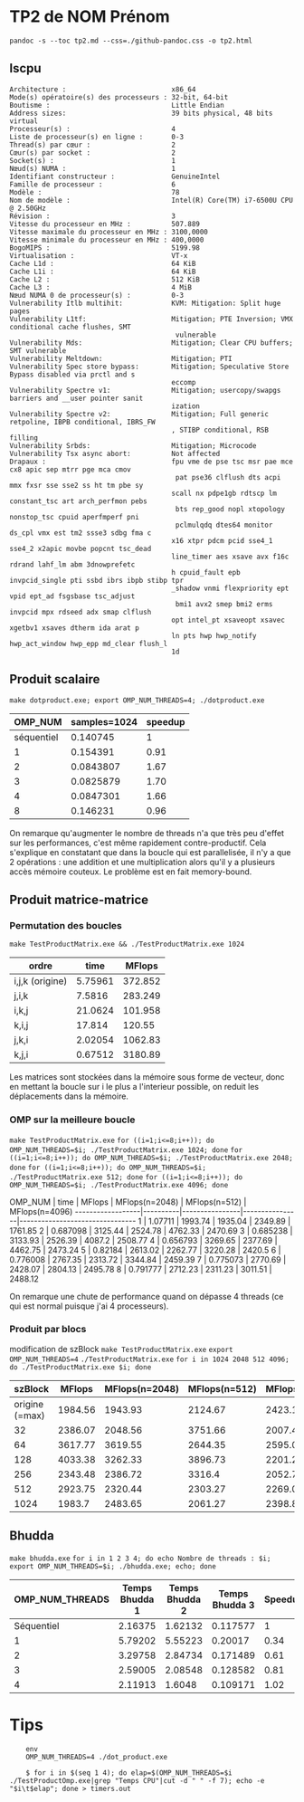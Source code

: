 

# TP2 de NOM Prénom

`pandoc -s --toc tp2.md --css=./github-pandoc.css -o tp2.html`





## lscpu

```
Architecture :                          x86_64
Mode(s) opératoire(s) des processeurs : 32-bit, 64-bit
Boutisme :                              Little Endian
Address sizes:                          39 bits physical, 48 bits virtual
Processeur(s) :                         4
Liste de processeur(s) en ligne :       0-3
Thread(s) par cœur :                    2
Cœur(s) par socket :                    2
Socket(s) :                             1
Nœud(s) NUMA :                          1
Identifiant constructeur :              GenuineIntel
Famille de processeur :                 6
Modèle :                                78
Nom de modèle :                         Intel(R) Core(TM) i7-6500U CPU @ 2.50GHz
Révision :                              3
Vitesse du processeur en MHz :          507.889
Vitesse maximale du processeur en MHz : 3100,0000
Vitesse minimale du processeur en MHz : 400,0000
BogoMIPS :                              5199.98
Virtualisation :                        VT-x
Cache L1d :                             64 KiB
Cache L1i :                             64 KiB
Cache L2 :                              512 KiB
Cache L3 :                              4 MiB
Nœud NUMA 0 de processeur(s) :          0-3
Vulnerability Itlb multihit:            KVM: Mitigation: Split huge pages
Vulnerability L1tf:                     Mitigation; PTE Inversion; VMX conditional cache flushes, SMT
                                         vulnerable
Vulnerability Mds:                      Mitigation; Clear CPU buffers; SMT vulnerable
Vulnerability Meltdown:                 Mitigation; PTI
Vulnerability Spec store bypass:        Mitigation; Speculative Store Bypass disabled via prctl and s
                                        eccomp
Vulnerability Spectre v1:               Mitigation; usercopy/swapgs barriers and __user pointer sanit
                                        ization
Vulnerability Spectre v2:               Mitigation; Full generic retpoline, IBPB conditional, IBRS_FW
                                        , STIBP conditional, RSB filling
Vulnerability Srbds:                    Mitigation; Microcode
Vulnerability Tsx async abort:          Not affected
Drapaux :                               fpu vme de pse tsc msr pae mce cx8 apic sep mtrr pge mca cmov
                                         pat pse36 clflush dts acpi mmx fxsr sse sse2 ss ht tm pbe sy
                                        scall nx pdpe1gb rdtscp lm constant_tsc art arch_perfmon pebs
                                         bts rep_good nopl xtopology nonstop_tsc cpuid aperfmperf pni
                                         pclmulqdq dtes64 monitor ds_cpl vmx est tm2 ssse3 sdbg fma c
                                        x16 xtpr pdcm pcid sse4_1 sse4_2 x2apic movbe popcnt tsc_dead
                                        line_timer aes xsave avx f16c rdrand lahf_lm abm 3dnowprefetc
                                        h cpuid_fault epb invpcid_single pti ssbd ibrs ibpb stibp tpr
                                        _shadow vnmi flexpriority ept vpid ept_ad fsgsbase tsc_adjust
                                         bmi1 avx2 smep bmi2 erms invpcid mpx rdseed adx smap clflush
                                        opt intel_pt xsaveopt xsavec xgetbv1 xsaves dtherm ida arat p
                                        ln pts hwp hwp_notify hwp_act_window hwp_epp md_clear flush_l
                                        1d

```

## Produit scalaire 

`make dotproduct.exe; export OMP_NUM_THREADS=4; ./dotproduct.exe`


OMP_NUM    | samples=1024 | speedup
-----------|--------------|----------
séquentiel |   0.140745   | 1
1          |   0.154391   | 0.91
2          |   0.0843807  | 1.67
3          |   0.0825879  | 1.70
4          |   0.0847301  | 1.66
8          |   0.146231   | 0.96


On remarque qu'augmenter le nombre de threads n'a que très peu d'effet sur les performances, c'est même rapidement contre-productif. Cela s'explique en constatant que dans la boucle qui est parallelisée, il n'y a que 2 opérations : une addition et une multiplication alors qu'il y a plusieurs accès mémoire couteux. Le problème est en fait memory-bound. 


## Produit matrice-matrice



### Permutation des boucles

`make TestProductMatrix.exe && ./TestProductMatrix.exe 1024`


  ordre           | time    | MFlops  
------------------|---------|---------
i,j,k (origine)   | 5.75961 | 372.852         
j,i,k             | 7.5816  | 283.249  
i,k,j             | 21.0624 | 101.958     
k,i,j             | 17.814  | 120.55      
j,k,i             | 2.02054 | 1062.83     
k,j,i             | 0.67512 | 3180.89     


Les matrices sont stockées dans la mémoire sous forme de vecteur, donc en mettant la boucle sur i le plus a l'interieur possible, on reduit les déplacements dans la mémoire.



### OMP sur la meilleure boucle 

`make TestProductMatrix.exe`
`for ((i=1;i<=8;i++)); do OMP_NUM_THREADS=$i; ./TestProductMatrix.exe 1024; done`
`for ((i=1;i<=8;i++)); do OMP_NUM_THREADS=$i; ./TestProductMatrix.exe 2048; done`
`for ((i=1;i<=8;i++)); do OMP_NUM_THREADS=$i; ./TestProductMatrix.exe 512; done`
`for ((i=1;i<=8;i++)); do OMP_NUM_THREADS=$i; ./TestProductMatrix.exe 4096; done`


  OMP_NUM         | time     | MFlops         | MFlops(n=2048) | MFlops(n=512)  | MFlops(n=4096)
------------------|----------|----------------|----------------|--------------------------------
1                 | 1.07711  | 1993.74        | 1935.04        | 2349.89        |  1761.85
2                 | 0.687098 | 3125.44        | 2524.78        | 4762.33        |  2470.69
3                 | 0.685238 | 3133.93        | 2526.39        | 4087.2         |  2508.77
4                 | 0.656793 | 3269.65        | 2377.69        | 4462.75        |  2473.24
5                 | 0.82184  | 2613.02        | 2262.77        | 3220.28        |  2420.5
6                 | 0.776008 | 2767.35        | 2313.72        | 3344.84        |  2459.39
7                 | 0.775073 | 2770.69        | 2428.07        | 2804.13        |  2495.78
8                 | 0.791777 | 2712.23        | 2311.23        | 3011.51        |  2488.12

On remarque une chute de performance quand on dépasse 4 threads (ce qui est normal puisque j'ai 4 processeurs).


### Produit par blocs

modification de szBlock
`make TestProductMatrix.exe`
`export OMP_NUM_THREADS=4`
`./TestProductMatrix.exe`
`for i in 1024 2048 512 4096; do ./TestProductMatrix.exe $i; done`

  szBlock         | MFlops  | MFlops(n=2048) | MFlops(n=512)  | MFlops(n=4096)
------------------|---------|----------------|----------------|---------------
origine (=max)    | 1984.56 | 1943.93        | 2124.67        | 2423.19
32                | 2386.07 | 2048.56        | 3751.66        | 2007.45
64                | 3617.77 | 3619.55        | 2644.35        | 2595.02
128               | 4033.38 | 3262.33        | 3896.73        | 2201.29
256               | 2343.48 | 2386.72        | 3316.4         | 2052.74
512               | 2923.75 | 2320.44        | 2303.27        | 2269.02
1024              | 1983.7  | 2483.65        | 2061.27        | 2398.89




## Bhudda

`make bhudda.exe`
`for i in 1 2 3 4; do echo Nombre de threads : $i; export OMP_NUM_THREADS=$i; ./bhudda.exe; echo; done`

 OMP_NUM_THREADS | Temps Bhudda 1 | Temps Bhudda 2 | Temps Bhudda 3 | Speedup    
-----------------|----------------|----------------|----------------|------------
 Séquentiel      | 2.16375        | 1.62132        | 0.117577       | 1          
 1               | 5.79202        | 5.55223        | 0.20017        | 0.34       
 2               | 3.29758        | 2.84734        | 0.171489       | 0.61 
 3               | 2.59005        | 2.08548        | 0.128582       | 0.81 
 4               | 2.11913        | 1.6048         | 0.109171       | 1.02  






# Tips 

```
	env 
	OMP_NUM_THREADS=4 ./dot_product.exe
```

```
    $ for i in $(seq 1 4); do elap=$(OMP_NUM_THREADS=$i ./TestProductOmp.exe|grep "Temps CPU"|cut -d " " -f 7); echo -e "$i\t$elap"; done > timers.out
```
